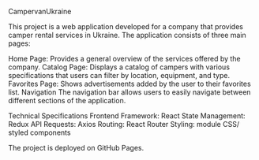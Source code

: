 CampervanUkraine

This project is a web application developed for a company that provides camper
rental services in Ukraine. The application consists of three main pages:

Home Page: Provides a general overview of the services offered by the company.
Catalog Page: Displays a catalog of campers with various specifications that
users can filter by location, equipment, and type. Favorites Page: Shows
advertisements added by the user to their favorites list. Navigation The
navigation bar allows users to easily navigate between different sections of the
application.

Technical Specifications Frontend Framework: React State Management: Redux API
Requests: Axios Routing: React Router Styling: module CSS/ styled components

The project is deployed on GitHub Pages.
